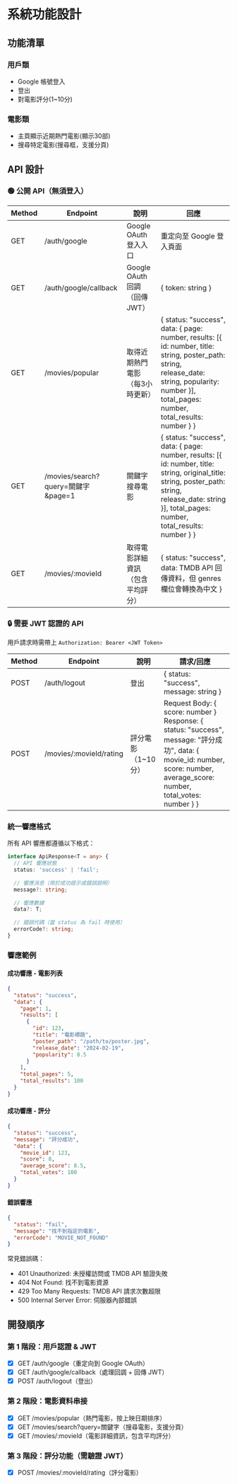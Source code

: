 # 系統功能設計

## 功能清單

### 用戶類
- Google 帳號登入
- 登出
- 對電影評分(1~10分)

### 電影類
- 主頁顯示近期熱門電影(顯示30部)
- 搜尋特定電影(搜尋框，支援分頁)

## API 設計

### 🟢 公開 API（無須登入）

| Method | Endpoint | 說明 | 回應 |
|--------|----------|------|------|
| GET | /auth/google | Google OAuth 登入入口 | 重定向至 Google 登入頁面 |
| GET | /auth/google/callback | Google OAuth 回調（回傳 JWT） | { token: string } |
| GET | /movies/popular | 取得近期熱門電影（每3小時更新） | { status: "success", data: { page: number, results: [{ id: number, title: string, poster_path: string, release_date: string, popularity: number }], total_pages: number, total_results: number } } |
| GET | /movies/search?query=關鍵字&page=1 | 關鍵字搜尋電影 | { status: "success", data: { page: number, results: [{ id: number, title: string, original_title: string, poster_path: string, release_date: string }], total_pages: number, total_results: number } } |
| GET | /movies/:movieId | 取得電影詳細資訊（包含平均評分） | { status: "success", data: TMDB API 回傳資料，但 genres 欄位會轉換為中文 } |

### 🔒 需要 JWT 認證的 API
用戶請求時需帶上 `Authorization: Bearer <JWT Token>`

| Method | Endpoint | 說明 | 請求/回應 |
|--------|----------|------|------|
| POST | /auth/logout | 登出 | { status: "success", message: string } |
| POST | /movies/:movieId/rating | 評分電影（1~10分）| Request Body: { score: number }<br>Response: { status: "success", message: "評分成功", data: { movie_id: number, score: number, average_score: number, total_votes: number } } |

### 統一響應格式

所有 API 響應都遵循以下格式：

```typescript
interface ApiResponse<T = any> {
  // API 響應狀態
  status: 'success' | 'fail';
  
  // 響應消息（用於成功提示或錯誤說明）
  message?: string;
  
  // 響應數據
  data?: T;
  
  // 錯誤代碼（當 status 為 fail 時使用）
  errorCode?: string;
}
```

### 響應範例

#### 成功響應 - 電影列表
```json
{
  "status": "success",
  "data": {
    "page": 1,
    "results": [
      {
        "id": 123,
        "title": "電影標題",
        "poster_path": "/path/to/poster.jpg",
        "release_date": "2024-02-19",
        "popularity": 8.5
      }
    ],
    "total_pages": 5,
    "total_results": 100
  }
}
```

#### 成功響應 - 評分
```json
{
  "status": "success",
  "message": "評分成功",
  "data": {
    "movie_id": 123,
    "score": 8,
    "average_score": 8.5,
    "total_votes": 100
  }
}
```

#### 錯誤響應
```json
{
  "status": "fail",
  "message": "找不到指定的電影",
  "errorCode": "MOVIE_NOT_FOUND"
}
```

常見錯誤碼：
- 401 Unauthorized: 未授權訪問或 TMDB API 驗證失敗
- 404 Not Found: 找不到電影資源
- 429 Too Many Requests: TMDB API 請求次數超限
- 500 Internal Server Error: 伺服器內部錯誤

## 開發順序

### 第 1 階段：用戶認證 & JWT
- [x] GET /auth/google（重定向到 Google OAuth）
- [x] GET /auth/google/callback（處理回調 + 回傳 JWT）
- [x] POST /auth/logout（登出）

### 第 2 階段：電影資料串接
- [x] GET /movies/popular（熱門電影，按上映日期排序）
- [x] GET /movies/search?query=關鍵字（搜尋電影，支援分頁）
- [x] GET /movies/:movieId（電影詳細資訊，包含平均評分）

### 第 3 階段：評分功能（需驗證 JWT）
- [x] POST /movies/:movieId/rating（評分電影）